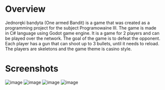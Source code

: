 # Overview
Jednoręki bandyta (One armed Bandit) is a game that was created as a programming project for the subject Programowaine III. The game is made in C# language using Godot game engine. It is a game for 2 players and can be played over the network. The goal of the game is to defeat the opponent. Each player has a gun that can shoot up to 3 bullets, until it needs to reload. The players are skeletons and the game theme is casino style.

# Screenshots
![image](https://github.com/user-attachments/assets/754bea81-40b4-45ce-b0df-46b0eeb5c5c3)
![image](https://github.com/user-attachments/assets/ed43cdd3-4c5a-446e-a717-63dd733d3462)
![image](https://github.com/user-attachments/assets/8ffc646b-bd5d-423b-a595-aac1004d25e4)
![image](https://github.com/user-attachments/assets/2cee86dc-adbe-40e9-8dcd-2cde53aa2c46)

